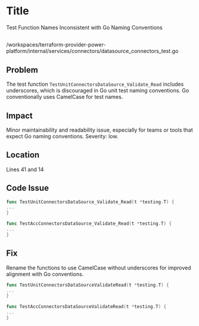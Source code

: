 # Title

Test Function Names Inconsistent with Go Naming Conventions

##

/workspaces/terraform-provider-power-platform/internal/services/connectors/datasource_connectors_test.go

## Problem

The test function `TestUnitConnectorsDataSource_Validate_Read` includes underscores, which is discouraged in Go unit test naming conventions. Go conventionally uses CamelCase for test names.

## Impact

Minor maintainability and readability issue, especially for teams or tools that expect Go naming conventions. Severity: low.

## Location

Lines 41 and 14

## Code Issue

```go
func TestUnitConnectorsDataSource_Validate_Read(t *testing.T) {
...
}

func TestAccConnectorsDataSource_Validate_Read(t *testing.T) {
...
}
```

## Fix

Rename the functions to use CamelCase without underscores for improved alignment with Go conventions.

```go
func TestUnitConnectorsDataSourceValidateRead(t *testing.T) {
...
}

func TestAccConnectorsDataSourceValidateRead(t *testing.T) {
...
}
```

